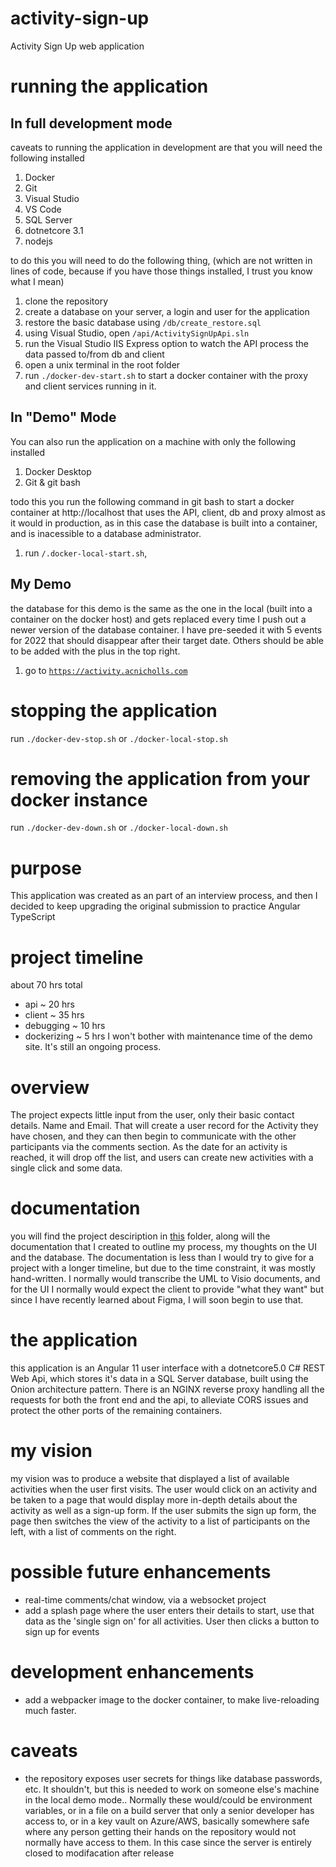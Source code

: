 # activity-sign-up
Activity Sign Up web application

# running the application
## In full development mode
caveats to running the application in development are that you will need the following installed
1. Docker 
2. Git
3. Visual Studio
4. VS Code
5. SQL Server
6. dotnetcore 3.1
7. nodejs

to do this you will need to do the following thing, (which are not written in lines of code, because if you have those things installed, I trust you know what I mean)
1. clone the repository 
2. create a database on your server, a login and user for the application
3. restore the basic database using `/db/create_restore.sql`
4. using Visual Studio, open `/api/ActivitySignUpApi.sln`
5. run the Visual Studio IIS Express option to watch the API process the data passed to/from db and client
6. open a unix terminal in the root folder
7. run `./docker-dev-start.sh` to start a docker container with the proxy and client services running in it.


## In "Demo" Mode
You can also run the application  on a machine with only the following installed
1. Docker Desktop
2. Git & git bash

todo this you run the following command in git bash to start a docker container at http://localhost that uses the API, client, db and proxy almost as it would in production, as in this case the database is built into a container, and is inacessible to a database administrator.
1. run `/.docker-local-start.sh`, 


## My Demo
the database for this demo is the same as the one in the local (built into a container on the docker host) and gets replaced every time I push out a newer version of the database container.  I have pre-seeded it with 5 events for 2022 that should disappear after their target date.  Others should be able to be added with the plus in the top right.
1. go to [`https://activity.acnicholls.com`](https://activity.acnicholls.com)

# stopping the application
run `./docker-dev-stop.sh` or `./docker-local-stop.sh`

# removing the application from your docker instance
run `./docker-dev-down.sh` or `./docker-local-down.sh`

# purpose
This application was created as an part of an interview process, and then I decided to keep upgrading the original submission to practice Angular TypeScript

# project timeline
about 70 hrs total
 - api ~ 20 hrs 
 - client ~ 35 hrs
 - debugging ~ 10 hrs
 - dockerizing ~ 5 hrs
 I won't bother with maintenance time of the demo site.  It's still an ongoing process. 

# overview
The project expects little input from the user, only their basic contact details.  Name and Email.  That will create a user record for the Activity they have chosen, and they can then begin to communicate with the other participants via the comments section.  As the date for an activity is reached, it will drop off the list, and users can create new activities with a single click and some data.

# documentation
you will find the project desciription in [this](https://github.com/acnicholls/activity-sign-up/tree/master/docs) folder, along will the documentation that I created to outline my process, my thoughts on the UI and the database.  The documentation is less than I would try to give for a project with a longer timeline, but due to the time constraint, it was mostly hand-written.  I normally would transcribe the UML to Visio documents, and for the UI I normally would expect the client to provide "what they want" but since I have recently learned about Figma, I will soon begin to use that.

# the application
this application is an Angular 11 user interface with a dotnetcore5.0 C# REST Web Api, which stores it's data in a SQL Server database, built using the Onion architecture pattern.  There is an NGINX reverse proxy handling all the requests for both the front end and the api, to alleviate CORS issues and protect the other ports of the remaining containers.

# my vision
my vision was to produce a website that displayed a list of available activities when the user first visits.  The user would click on an activity and be taken to a page that would display more in-depth details about the activity as well as a sign-up form.  If the user submits the sign up form, the page then switches the view of the activity to a list of participants on the left, with a list of comments on the right.  

# possible future enhancements
- real-time comments/chat window, via a websocket project
- add a splash page where the user enters their details to start, use that data as the 'single sign on' for all activities.  User then clicks a button to sign up for events

# development enhancements
- add a webpacker image to the docker container, to make live-reloading much faster.

# caveats
- the repository exposes user secrets for things like database passwords, etc.  It shouldn't, but this is needed to work on someone else's machine in the local demo mode..  Normally these would/could be environment variables, or in a file on a build server that only a senior developer has access to, or in a key vault on Azure/AWS, basically somewhere safe where any person getting their hands on the repository would not normally have access to them.  In this case since the server is entirely closed to modifacation after release
